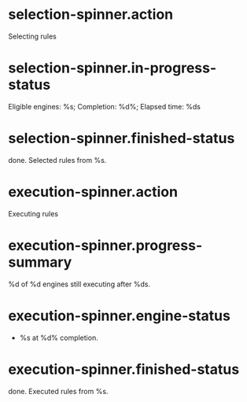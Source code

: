 # selection-spinner.action
Selecting rules

# selection-spinner.in-progress-status
Eligible engines: %s; Completion: %d%; Elapsed time: %ds

# selection-spinner.finished-status
done. Selected rules from %s.

# execution-spinner.action
Executing rules

# execution-spinner.progress-summary
%d of %d engines still executing after %ds.

# execution-spinner.engine-status
 - %s at %d% completion.

# execution-spinner.finished-status
done. Executed rules from %s.

